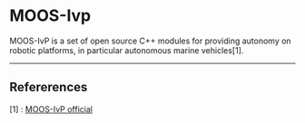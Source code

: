 # MOOS-Ivp

MOOS-IvP is a set of open source C++ modules for providing autonomy on robotic platforms, in particular autonomous marine vehicles[1].

---

## Refererences

[1] : [MOOS-IvP official](https://oceanai.mit.edu/moos-ivp/pmwiki/pmwiki.php?n=Main.HomePage)
